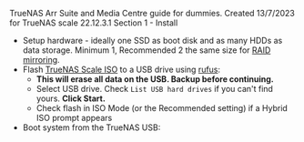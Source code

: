 TrueNAS Arr Suite and Media Centre guide for dummies. Created 13/7/2023 for TrueNAS scale 22.12.3.1
Section 1 - Install
- Setup hardware - ideally one SSD as boot disk and as many HDDs as data storage. Minimum 1, Recommended 2 the same size for [RAID mirroring](https://www.techtarget.com/searchstorage/definition/disk-mirroring).
- Flash [TrueNAS Scale ISO](https://www.truenas.com/download-truenas-scale/) to a USB drive using [rufus](https://rufus.ie/en/):
  - **This will erase all data on the USB. Backup before continuing.**
  - Select USB drive. Check `List USB hard drives` if you can't find yours. **Click Start.**
  - Check flash in ISO Mode (or the Recommended setting) if a Hybrid ISO prompt appears
- Boot system from the TrueNAS USB:
